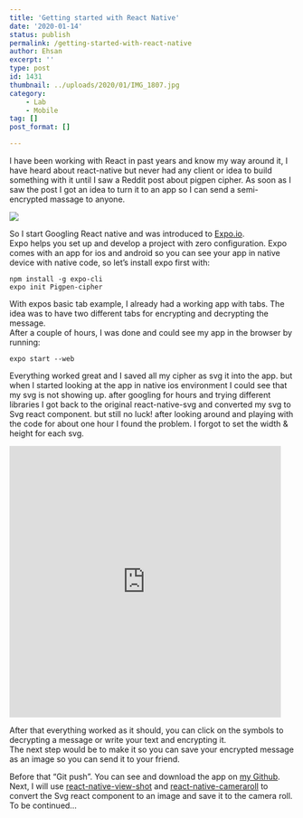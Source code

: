 ```yaml
---
title: 'Getting started with React Native'
date: '2020-01-14'
status: publish
permalink: /getting-started-with-react-native
author: Ehsan
excerpt: ''
type: post
id: 1431
thumbnail: ../uploads/2020/01/IMG_1807.jpg
category:
    - Lab
    - Mobile
tag: []
post_format: []

---
```

I have been working with React in past years and know my way around it, I have heard about react-native but never had any client or idea to build something with it until I saw a Reddit post about pigpen cipher. As soon as I saw the post I got an idea to turn it to an app so I can send a semi-encrypted massage to anyone.

![](../uploads/2020/01/wsi-imageoptim-Pigpen_cipher_key.svg.png)

So I start Googling React native and was introduced to [Expo.io](https://expo.io/).  
Expo helps you set up and develop a project with zero configuration. Expo comes with an app for ios and android so you can see your app in native device with native code, so let’s install expo first with:

```
npm install -g expo-cli
expo init Pigpen-cipher

```

With expos basic tab example, I already had a working app with tabs. The idea was to have two different tabs for encrypting and decrypting the message.  
After a couple of hours, I was done and could see my app in the browser by running:

```
expo start --web 
```

Everything worked great and I saved all my cipher as svg it into the app. but when I started looking at the app in native ios environment I could see that my svg is not showing up. after googling for hours and trying different libraries I got back to the original react-native-svg and converted my svg to Svg react component. but still no luck! after looking around and playing with the code for about one hour I found the problem. I forgot to set the width &amp; height for each svg.

<iframe allowfullscreen="" class="giphy-embed" frameborder="0" height="480" src="https://giphy.com/embed/6xcqPF9MTwChq" width="480"></iframe>

After that everything worked as it should, you can click on the symbols to decrypting a message or write your text and encrypting it.  
The next step would be to make it so you can save your encrypted message as an image so you can send it to your friend.

Before that “Git push”. You can see and download the app on [my Github](https://github.com/ehsanpo/Pigpen-cipher).  
Next, I will use [react-native-view-shot](https://github.com/gre/react-native-view-shot) and [react-native-cameraroll](https://github.com/react-native-community/react-native-cameraroll) to convert the Svg react component to an image and save it to the camera roll. To be continued…